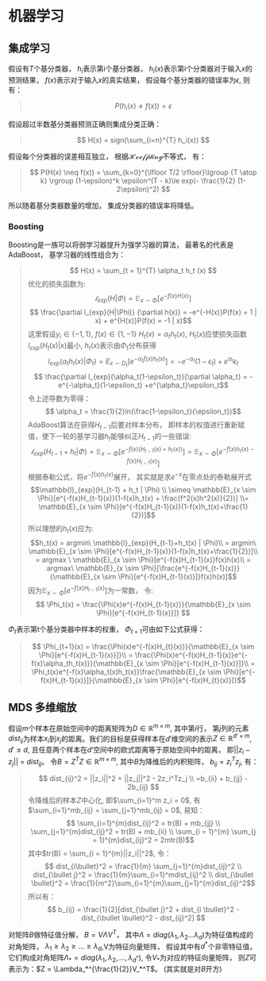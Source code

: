 # 机器学习

## 集成学习

假设有$T$个基分类器， $h_i$表示第i个基分类器， $h_i(x)$表示第i个分类器对于输入$x$的预测结果， $f(x)$表示对于输入$x$的真实结果， 假设每个基分类器的错误率为$\epsilon$, 则有：
>$$  P(h_{i}(x) \neq f(x)) = \epsilon $$

假设超过半数基分类器预测正确则集成分类正确：
>$$ H(x) = sign(\sum_{i=n}^{T} h_i(x)) $$

假设每个分类器的误差相互独立， 根据$\mathcal{Hoeffding}$不等式， 有：
> $$ P(H(x) \neq f(x)) = \sum_{k=0}^{\lfloor T/2 \rfloor}\lgroup {T \atop k} \rgroup (1-\epsilon)^k \epsilon^(T - k)\le exp(- \frac{1}{2} (1-2\epsilon)^2) $$

所以随着基分类器数量的增加， 集成分类器的错误率将降低。

### Boosting

Boosting是一族可以将弱学习器提升为强学习器的算法， 最著名的代表是AdaBoost， 基学习器的线性组合为：
>$$  H(x) = \sum_{t = 1}^{T} \alpha_t h_t (x) $$
优化的损失函数为:
>$$  \mathcal{l}_{exp}(H | \Phi) = \mathbb{E}_{x \sim \Phi}[e^{-f(x)H(x)}] $$
>$$ \frac{\partial l_{exp}(H|\Phi)} {\partial h(x)} = -e^{-H(x)}P(f(x) = 1 | x) + e^{H(x)}P(f(x) = -1 | x)$$
这里假设$y_i \in \{-1, 1\}$, $f(x) \in \{ 1, -1 \}$
>$H_t(x)=\alpha_t h_t(x)$, $H_t(x)$应使损失函数$l_{exp}(H_t(x)|x)$最小, $h_t(x)$表示由$\Phi_t$分布获得
>$$ l_{exp}(\alpha_th_t(x)|\Phi_t) = E_{x \sim D_t}[e^{-\alpha_tf(x)h_t(x)}] = -e^{-\alpha_t}(1-\epsilon_t) + e^{\alpha_t}\epsilon_t $$
>$$ \frac{\partial l_{exp}(\alpha_t(1-\epsilon_t)}{\partial \alpha_t} = -e^{-\alpha_t}(1-\epsilon_t) +e^{\alpha_t}\epsilon_t$$
令上述导数为零得：
>$$ \alpha_t = \frac{1}{2}ln(\frac{1-\epsilon_t}{\epsilon_t})$$
AdaBoost算法在获得$H_{t-1}$后要对样本分布， 即样本的权值进行重新赋值，使下一轮的基学习器$h_t$能够纠正$H_{t-1}$的一些错误:
>$$\mathcal{l}_{exp} (H_{t-1}+h_t | \Phi) = \mathbb{E}_{x \sim \Phi}[e^{-f(x)(H_{t-1}(x)+h_t(x))}]=\mathbb{E}_{x \sim \Phi}[e^{-f(x)h_t(x)-f(x)H_{t-1}(x)}]$$
根据泰勒公式，将$e^{-f(x)h_t(x)}$展开， 其实就是求$e^{-x}$在零点处的泰勒展开式
>$$\mathbb{l}_{exp}(H_{t-1} + h_t | \Phi) \\ \simeq \mathbb{E}_{x \sim \Phi}[e^{-f(x)H_{t-1}(x)}(1-f(x)h_t(x) + \frac{f^2(x)h^2(x)}{2})] \\= \mathbb{E}_{x \sim \Phi}[e^{-f(x)H_{t-1}(x)}(1-f(x)h_t(x)+\frac{1}{2})]$$
所以理想的$h_t(x)$应为:
>$$h_t(x) = argmin\ \mathbb{l}_{exp}(H_{t-1}+h_t(x) | \Phi)\\ = argmin\ \mathbb{E}_{x \sim \Phi}[e^{-f(x)H_{t-1}(x)}(1-f(x)h_t(x)+\frac{1}{2})]\\ = argmax \ \mathbb{E}_{x \sim \Phi}[e^{-f(x)H_{t-1}(x)}f(x)h(x)\\  = argmax\ \mathbb{E}_{x \sim \Phi}[\frac{e^{-f(x)H_{t-1}(x)}}{\mathbb{E}_{x \sim \Phi}[e^{-f(x)H_{t-1}(x)}]}f(x)h(x)]$$
因为$\mathbb{E}_{x \sim \Phi}[e^{-f(x)H_{t-1}(x)}]$为一常数， 令:
>$$  \Phi_t(x) = \frac{\Phi(x)e^{-f(x)H_{t-1}(x)}}{\mathbb{E}_{x \sim \Phi}[e^{-f(x)H_{t-1}(x)}]} $$

$\Phi_t$表示第t个基分类器中样本的权重， $\Phi_{t+1}$可由如下公式获得：
>$$  \Phi_{t+1}(x) =  \frac{\Phi(x)e^{-f(x)H_{t}(x)}}{\mathbb{E}_{x \sim \Phi}[e^{-f(x)H_{t-1}(x)}]}\\ = \frac{\Phi(x)e^{-f(x)H_{t-1}(x)}e^{-f(x)\alpha_th_t(x)}}{\mathbb{E}_{x \sim \Phi}[e^{-f(x)H_{t-1}(x)}]}\\ = \Phi_t(x)e^{-f(x)\alpha_t(x)h_t(x)}\frac{\mathbb{E}_{x \sim \Phi}[e^{-f(x)H_{t-1}(x)}]}{\mathbb{E}_{x \sim \Phi}[e^{-f(x)H_{t}(x)}]}$$

## MDS 多维缩放

假设$m$个样本在原始空间中的距离矩阵为$D \in \mathbb{R}^{m \times m}$, 其中第$i$行， 第$j$列的元素$dist_{ij}$为样本$x_i$到$x_j$的距离。我们的目标是获得样本在$d'$维空间的表示$Z \in \mathbb{R}^{d' \times m}$, $d' \le d$, 且任意两个样本在$d'$空间中的欧式距离等于原始空间中的距离， 即||$z_i - z_j$|| = $dist_{ij}$。
令$B = Z^TZ \in \mathbb{R}^{m \times m}$, 其中$B$为降维后的内积矩阵， $b_{ij} = z_i^Tz_j$, 有：
>$$ dist_{ij}^2 = ||z_i||^2 + ||z_j||^2 - 2z_i^Tz_j \\
=b_{ii} + b_{jj} - 2b_{ij} $$
令降维后的样本$Z$中心化, 即$\sum_{i=1}^m z_i = 0$, 有$\sum_{i=1}^mb_{ij} = \sum_{j=1}^mb_{ij} = 0$, 易知：
>$$ \sum_{i=1}^{m}dist_{ij}^2 = tr(B) + mb_{jj} \\
    \sum_{j=1}^{m}dist_{ij}^2 = tr(B) + mb_{ii} \\
    \sum_{i = 1}^{m} \sum_{j = 1}^{m}dist_{ij}^2 = 2mtr(B)$$
其中$tr(B) = \sum_{i = 1}^{m}||z_i||^2$, 令：
>$$ dist_{i\bullet}^2 = \frac{1}{m} \sum_{j=1}^{m}dist_{ij}^2
\\ dist_{\bullet j}^2 = \frac{1}{m}\sum_{i=1}^mdist_{ij}^2
\\ dist_{\bullet \bullet}^2 = \frac{1}{m^2}\sum_{i=1}^{m}\sum_{j=1}^{m}dist_{ij}^2$$
所以有：
>$$ b_{ij} = \frac{1}{2}[dist_{\bullet j}^2 + dist_{i \bullet}^2 - dist_{\bullet \bullet}^2 - dist_{ij}^2] $$

对矩阵$B$做特征值分解， $B = V \Lambda V^T$， 其中$\Lambda = diag(\lambda_1, \lambda_2 ... \lambda_d)$为特征值构成的对角矩阵， $\lambda_1 \ge \lambda_2 \ge...\ge \lambda_d$,V为特征向量矩阵， 假设其中有$d^*$个非零特征值， 它们构成对角矩阵$\Lambda_* = diag(\lambda_1, \lambda_2, ... , \lambda_{d^*})$, 令$V_*$为对应的特征向量矩阵， 则$Z$可表示为：$Z = \Lambda_*^{\frac{1}{2}}V_*^T$。 (其实就是对$B$开方)
